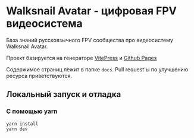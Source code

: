 # Walksnail Avatar - цифровая FPV видеосистема

База знаний русскоязычного FPV сообщества про видеосистему Walksnail Avatar.

Проект базируется на генераторе [VitePress](https://vitepress.vuejs.org) и [Github Pages](https://pages.github.com/)

Содержимое страниц лежит в папке `docs`. Pull request'ы по улучшению ресурса приветствуются.

## Локальный запуск и отладка

### С помощью yarn

```shell
yarn install
yarn dev
```
